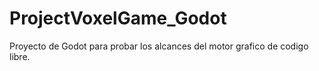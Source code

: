 # ProjectVoxelGame_Godot
 Proyecto de Godot para probar los alcances del motor grafico de codigo libre.
